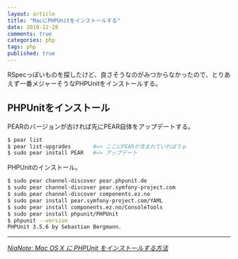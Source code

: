 ```yaml
---
layout: article
title: "MacにPHPUnitをインストールする"
date: 2010-12-28
comments: true
categories: php
tags: php
published: true
---
```


RSpecっぽいものを探したけど、良さそうなのがみつからなかったので、とりあえず一番メジャーそうなPHPUnitをインストールする。

<!-- READMORE -->


## PHPUnitをインストール

PEARのバージョンが古ければ先にPEAR自体をアップデートする。

~~~ sh
$ pear list
$ pear list-upgrades       #=> ここにPEARが含まれていればうｐ
$ sudo pear install PEAR   #=> アップデート
~~~

PHPUnitのインストール。

~~~ sh
$ sudo pear channel-discover pear.phpunit.de
$ sudo pear channel-discover pear.symfony-project.com
$ sudo pear channel-discover components.ez.no
$ sudo pear install pear.symfony-project.com/YAML
$ sudo pear install components.ez.no/ConsoleTools
$ sudo pear install phpunit/PHPUnit
$ phpunit --version
PHPUnit 3.5.6 by Sebastian Bergmann.
~~~

* * *

<cite>[NiaNote: Mac OS X に PHPUnit をインストールする方法](http://nia-note.blogspot.com/2010/12/mac-os-x-phpunit.html)</cite>
